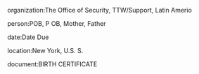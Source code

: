 organization:The Office of Security, TTW/Support, Latin Amerio

person:POB, P OB, Mother, Father

date:Date Due

location:New York, U.S. S.

document:BIRTH CERTIFICATE

